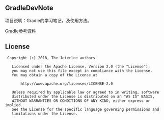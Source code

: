 ## GradleDevNote
项目说明：Gradle的学习笔记，及使用方法。

[Gradle参考资料](https://github.com/jeterlee/android-dev-note/blob/master/document/chapter10/gradle.md)


## License
```
 Copyright (c) 2018, The Jeterlee authors 

   Licensed under the Apache License, Version 2.0 (the "License");
   you may not use this file except in compliance with the License.
   You may obtain a copy of the License at

       http://www.apache.org/licenses/LICENSE-2.0

   Unless required by applicable law or agreed to in writing, software
   distributed under the License is distributed on an "AS IS" BASIS,
   WITHOUT WARRANTIES OR CONDITIONS OF ANY KIND, either express or implied.
   See the License for the specific language governing permissions and
   limitations under the License.
```
